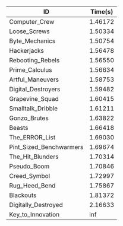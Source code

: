|ID|Time(s)|
|-|-|
|Computer_Crew|1.46172|
|Loose_Screws|1.50334|
|Byte_Mechanics|1.50754|
|Hackerjacks|1.56478|
|Rebooting_Rebels|1.56550|
|Prime_Calculus|1.56634|
|Artful_Maneuvers|1.58753|
|Digital_Destroyers|1.59482|
|Grapevine_Squad|1.60415|
|Smalltalk_Dribble|1.61211|
|Gonzo_Brutes|1.63822|
|Beasts|1.66418|
|The_ERROR_List|1.69030|
|Pint_Sized_Benchwarmers|1.69674|
|The_Hit_Blunders|1.70314|
|Pseudo_Boom|1.70846|
|Creed_Symbol|1.72997|
|Rug_Heed_Bend|1.75867|
|Blackouts|1.81372|
|Digitally_Destroyed|2.16633|
|Key_to_Innovation|inf|

